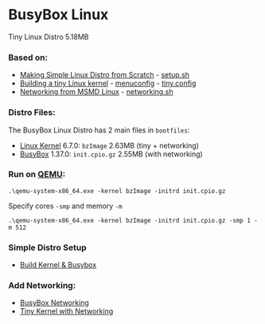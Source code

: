 # BusyBox Linux

Tiny Linux Distro 5.18MB

### Based on:

* [Making Simple Linux Distro from Scratch](https://www.youtube.com/watch?v=QlzoegSuIzg) - [setup.sh](https://github.com/EN10/BusyBoxLinux/blob/main/setup.sh)
* [Building a tiny Linux kernel](https://weeraman.com/building-a-tiny-linux-kernel-8c07579ae79d) - [menuconfig](https://github.com/EN10/BusyBoxLinux/blob/main/tinymenuconfig.md) - [tiny.config](https://github.com/EN10/BusyBoxLinux/blob/main/tiny.config)
* [Networking from MSMD Linux](https://github.com/maksimKorzh/msmd-linux/releases/tag/0.1) - [networking.sh](https://github.com/EN10/BusyBoxLinux/blob/main/networking.sh)

### Distro Files:

The BusyBox Linux Distro has 2 main files in `bootfiles`:

* [Linux Kernel](https://www.kernel.org) 6.7.0: `bzImage` 2.63MB (tiny + networking)
* [BusyBox](https://busybox.net) 1.37.0: `init.cpio.gz` 2.55MB (with networking)

### Run on [QEMU](https://www.qemu.org):
```
.\qemu-system-x86_64.exe -kernel bzImage -initrd init.cpio.gz
```
Specify cores `-smp` and memory `-m`
```
.\qemu-system-x86_64.exe -kernel bzImage -initrd init.cpio.gz -smp 1 -m 512
```
### Simple Distro Setup
* [Build Kernel & Busybox](https://github.com/EN10/BusyBoxLinux/blob/main/setup.sh)
### Add Networking:
* [BusyBox Networking](https://github.com/EN10/BusyBoxLinux/blob/main/networking.sh)
* [Tiny Kernel with Networking](https://github.com/EN10/BusyBoxLinux/blob/main/tinymenuconfig.md)
